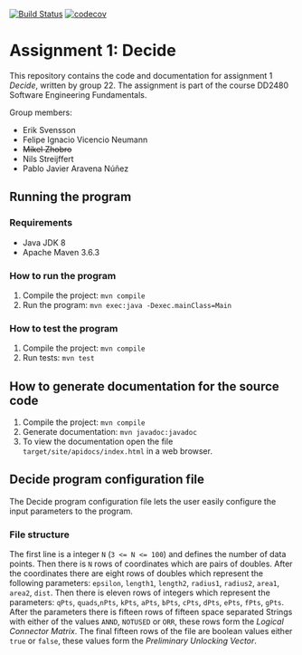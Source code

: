 [![Build Status](https://travis-ci.com/DD2480-Group-22/assignment-1.svg?branch=master)](https://travis-ci.com/DD2480-Group-22/assignment-1)
[![codecov](https://codecov.io/gh/DD2480-Group-22/assignment-1/branch/master/graph/badge.svg)](https://codecov.io/gh/DD2480-Group-22/assignment-1)

# Assignment 1: Decide
This repository contains the code and documentation for assignment 1 _Decide_, written by group 22. The assignment is part of the course DD2480 Software Engineering Fundamentals.

Group members:
* Erik Svensson
* Felipe Ignacio Vicencio Neumann
* ~~Mikel Zhobro~~
* Nils Streijffert
* Pablo Javier Aravena Núñez

## Running the program
### Requirements
* Java JDK 8
* Apache Maven 3.6.3

### How to run the program
1. Compile the project: `mvn compile`
2. Run the program: `mvn exec:java -Dexec.mainClass=Main `

### How to test the program
1. Compile the project: `mvn compile`
2. Run tests: `mvn test`

## How to generate documentation for the source code
1. Compile the project: `mvn compile`
2. Generate documentation: `mvn javadoc:javadoc`
3. To view the documentation open the file `target/site/apidocs/index.html` in a web browser.

## Decide program configuration file
The Decide program configuration file lets the user easily configure the input parameters to the program.

### File structure 
The first line is a integer `N` (`3 <= N <= 100`) and defines the number of data points. Then there is `N` rows of
coordinates which are pairs of doubles. After the coordinates there are eight rows of doubles which represent the 
following parameters: `epsilon`,  `length1`,  `length2`, `radius1`, `radius2`, `area1`, `area2`, `dist`. Then there is 
eleven rows of integers which represent the parameters: `qPts`, `quads`,`nPts`, `kPts`, `aPts`, `bPts`, `cPts`, `dPts`, 
`ePts`, `fPts`, `gPts`. After the parameters there is fifteen rows of fifteen space separated Strings with either of 
the values `ANND`, `NOTUSED` or `ORR`, these rows form the _Logical Connector Matrix_. The final fifteen rows of the
file are boolean values either `true` or `false`, these values form the _Preliminary Unlocking Vector_.